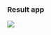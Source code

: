 ### Result app

<img src="https://github.com/itzmail/StickerSmash_Expo/blob/master/ezgif-7-c758e3da2f.gif" />
